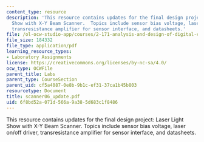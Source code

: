 ```yaml
---
content_type: resource
description: 'This resource contains updates for the final design project: Laser Light
  Show with X-Y Beam Scanner.  Topics include sensor bias voltage, laser on/off driver,
  transresistance amplifier for sensor interface, and datasheets.'
file: /ol-ocw-studio-app/courses/2-171-analysis-and-design-of-digital-control-systems-fall-2006/6f8bd52a071d566a9a385d683c1f8486_scanner06_update.pdf
file_size: 184332
file_type: application/pdf
learning_resource_types:
- Laboratory Assignments
license: https://creativecommons.org/licenses/by-nc-sa/4.0/
ocw_type: OCWFile
parent_title: Labs
parent_type: CourseSection
parent_uid: cf5a4087-0e8b-9b1c-ef31-37ca1b45b803
resourcetype: Document
title: scanner06_update.pdf
uid: 6f8bd52a-071d-566a-9a38-5d683c1f8486
---
```

This resource contains updates for the final design project: Laser Light Show with X-Y Beam Scanner.  Topics include sensor bias voltage, laser on/off driver, transresistance amplifier for sensor interface, and datasheets.